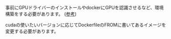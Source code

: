事前にGPUドライバーのインストールやdockerにGPUを認識させるなど、環境構築をする必要があります。
([参考](https://qiita.com/MkConan/items/787b69cd8cbfe7d7cb88))

cudaの使いたいバージョンに応じてDockerfileのFROMに書いてあるイメージを変更する必要があります。
